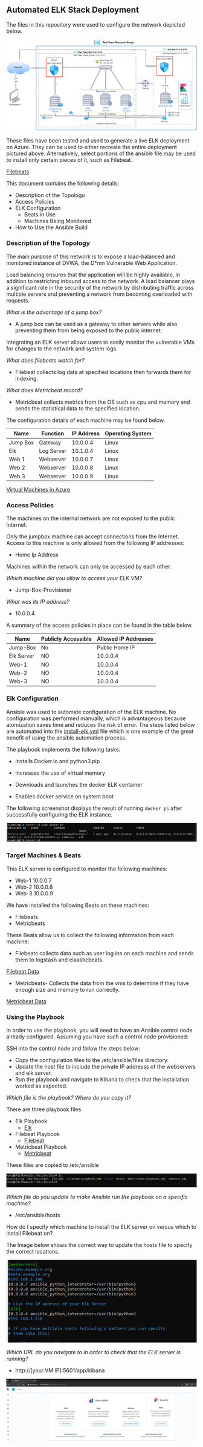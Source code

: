 
## Automated ELK Stack Deployment

The files in this repository were used to configure the network depicted below.

![](https://github.com/GSoliz/Elk-Stack-Project/blob/main/Diagrams/Network%20Diagram.png)

These files have been tested and used to generate a live ELK deployment on Azure. They can be used to either recreate the entire deployment pictured above. Alternatively, select portions of the ansible file may be used to install only certain pieces of it, such as Filebeat.

[Filebeats](https://github.com/GSoliz/Elk-Stack-Project/tree/main/Ansible/Filebeat)

This document contains the following details:
- Description of the Topologu
- Access Policies
- ELK Configuration
  - Beats in Use
  - Machines Being Monitored
- How to Use the Ansible Build


### Description of the Topology

The main purpose of this network is to expose a load-balanced and monitored instance of DVWA, the D*mn Vulnerable Web Application.

Load balancing ensures that the application will be highly available, in addition to restricting inbound access to the network. A load balancer plays a significant role in the security of the network by distributing traffic across multiple servers and preventing a network from becoming overloaded with requests.

*What is the advantage of a jump box?*
- A jump box can be used as a gateway to other servers while also preventing them from being exposed to the public internet.

Integrating an ELK server allows users to easily monitor the vulnerable VMs for changes to the network and system logs.

*What does filebeats watch for?*

- Filebeat collects log data at specified locations then forwards them for indexing.

*What does Metricbeat record?*

- Metricbeat collects metrics from the OS such as cpu and memory and sends the statistical data to the specified location.

The configuration details of each machine may be found below.

| Name     | Function   | IP Address | Operating System |
|----------|------------|------------|------------------|
| Jump Box | Gateway    | 10.0.0.4   | Linux            |
| Elk      | Log Server | 10.1.0.4   | Linux            |
| Web 1    | Webserver  | 10.0.0.7   | Linux            |
| Web 2    | Webserver  | 10.0.0.8   | Linux            |
| Web 3    | Webserver  | 10.0.0.9   | Linux            |

[Virtual Machines in Azure](https://github.com/GSoliz/Elk-Stack-Project/blob/main/Ansible/Images/Azure%20VM.PNG)

### Access Policies

The machines on the internal network are not exposed to the public Internet. 

Only the jumpbox machine can accept connections from the Internet. Access to this machine is only allowed from the following IP addresses:

- Home Ip Address


Machines within the network can only be accessed by each other.

*Which machine did you allow to access your ELK VM?*

- Jump-Box-Provisioner

*What was its IP address?*

- 10.0.0.4

A summary of the access policies in place can be found in the table below.

| Name       | Publicly  Accessible | Allowed IP Addresses |
|------------|----------------------|----------------------|
| Jump-Box   | No                   | Public Home IP       |
| Elk Server | NO                   | 10.0.0.4             |
| Web-1      | NO                   | 10.0.0.4             |
| Web-2      | NO                   | 10.0.0.4             |
| Web-3      | NO                   | 10.0.0.4             |

### Elk Configuration

Ansible was used to automate configuration of the ELK machine. No configuration was performed manually, which is advantageous because atomization saves time and reduces the risk of error. The steps listed below are automated into the [install-elk.yml]( https://github.com/GSoliz/Elk-Stack-Project/blob/main/Ansible/elk.yml) file which is one example of the great benefit of using the ansible automation process.

The playbook implements the following tasks: 

- 	Installs Docker.io and python3.pip

-   Increases the use of virtual memory

-	Downloads and launches the docker ELK container

-	Enables docker service on system boot

The following screenshot displays the result of running `docker ps` after successfully configuring the ELK instance.

![]( https://github.com/GSoliz/Elk-Stack-Project/blob/main/Ansible/Images/Sudo_docker.PNG)

### Target Machines & Beats
This ELK server is configured to monitor the following machines:
- Web-1 10.0.0.7
- Web-2 10.0.0.8
- Web-3 10.0.0.9

We have installed the following Beats on these machines:
- Filebeats
- Metricbeats

These Beats allow us to collect the following information from each machine:
- Filebeats collects data such as user log ins on each machine and sends them to logstash and elaasticbeats. 

[Filebeat Data](https://github.com/GSoliz/Elk-Stack-Project/blob/main/Ansible/Images/Filebeat%20log%20data.PNG)

- Metricbeats- Collects the data from the vms to determine if they have enough size and memory to run correctly.  

[Metricbeat Data]( https://github.com/GSoliz/Elk-Stack-Project/blob/main/Ansible/Images/Metric_data.PNG)


### Using the Playbook
In order to use the playbook, you will need to have an Ansible control node already configured. Assuming you have such a control node provisioned: 

SSH into the control node and follow the steps below:
- Copy the configuration files to the /etc/ansible/files directory.
- Update the host file to include the private IP addresss of the webservers and elk server.
- Run the playbook and navigate to Kibana to check that the installation worked as expected.

*Which file is the playbook? Where do you copy it?*

There are three playbook files
- Elk Playbook
  - [Elk](https://github.com/GSoliz/Elk-Stack-Project/blob/main/Ansible/elk.yml)
- Filebeat Playbook 
  - [Filebeat](https://github.com/GSoliz/Elk-Stack-Project/blob/main/Ansible/Filebeat/filebeat-playbook.yml)
- Metricbeat Playbook
  - [Metricbeat](https://github.com/GSoliz/Elk-Stack-Project/blob/main/Ansible/Metricbeat/metricbeat-playbook.yml)

These files are copied to /etc/ansible

![](https://github.com/GSoliz/Elk-Stack-Project/blob/main/Ansible/Images/etc-ansible.PNG)

*Which file do you update to make Ansible run the playbook on a specific machine?*

- /etc/ansible/hosts

How do I specify which machine to install the ELK server on versus which to install Filebeat on? 

The Image below shows the correct way to update the hosts file to specify the correct locations.

![](https://github.com/GSoliz/Elk-Stack-Project/blob/main/Ansible/Images/hosts%20file.PNG)

*Which URL do you navigate to in order to check that the ELK server is running?*

- http://[your.VM.IP]:5601/app/kibana

![The Kibana Homepage]( https://github.com/GSoliz/Elk-Stack-Project/blob/main/Ansible/Images/Kibana.PNG)
